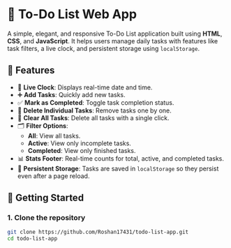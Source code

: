 # 📝 To-Do List Web App

A simple, elegant, and responsive To-Do List application built using **HTML**, **CSS**, and **JavaScript**. It helps users manage daily tasks with features like task filters, a live clock, and persistent storage using `localStorage`.

## 🌟 Features

- 📆 **Live Clock**: Displays real-time date and time.
- ➕ **Add Tasks**: Quickly add new tasks.
- ✅ **Mark as Completed**: Toggle task completion status.
- 🚫 **Delete Individual Tasks**: Remove tasks one by one.
- 🧹 **Clear All Tasks**: Delete all tasks with a single click.
- 🗂️ **Filter Options**:
  - **All**: View all tasks.
  - **Active**: View only incomplete tasks.
  - **Completed**: View only finished tasks.
- 📊 **Stats Footer**: Real-time counts for total, active, and completed tasks.
- 💾 **Persistent Storage**: Tasks are saved in `localStorage` so they persist even after a page reload.


## 🚀 Getting Started

### 1. Clone the repository

```bash
git clone https://github.com/Roshan17431/todo-list-app.git
cd todo-list-app
```

